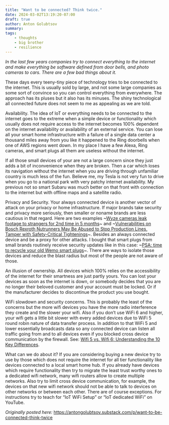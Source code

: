 ```yaml
---
title: "Want to be connected? Think twice."
date: 2024-03-02T13:19:20-07:00
draft: true
author: Anton Golubtsov
summary:
tags:
    - thoughts
    - big brother
    - resilience
---
```


_In the last few years companies try to connect everything to the internet and make everything be software defined from door bells, and photo cameras to cars. There are a few bad things about it._

These days every teeny-tiny piece of technology tries to be connected to the internet. This is usually sold by large, and not some large companies as some sort of convince so you can control everything from everywhere. The approach has its pluses but it also has its minuses. The shiny technological all connected future does not seem to me as appealing as we are told.

Availability. The idea of IoT or everything needs to be connected to the internet goes to the extreme when a simple device or functionality which usually does not require access to the internet becomes 100% dependent on the internet availability or availability of an external service. You can lose all your smart home infrastructure with a failure of a single data center a thousand miles away from you like it happened to the Ring doorbells when one of AWS regions went down. In my place I have a few Alexa, Ring cameras, and smart plugs all them are useless without the internet.

If all those small devices of your are not a large concern since they just adds a bit of inconvenience when they are broken. Then a car which loses its navigation without the internet when you are driving through unfamiliar country is much less of the fun. Believe me, my Tesla is not very fun to drive when you go to a national park with very patchy internet availability. My previous not so smart Subaru was much better on that front with connection to the internet but with offline maps and a satellite radio.

Privacy and Security. Your always connected device is another vector of attack on your privacy or home infrastructure. If major brands take security and privacy more seriously, then smaller or noname brands are less cautious in that regard. Here are two examples ~[Wyze cameras leak footage to strangers for 2nd time in 5 months](https://arstechnica.com/gadgets/2024/02/wyze-cameras-gave-13000-people-unauthorized-views-of-strangers-homes/)~ and ~[Vulnerabilities on Bosch Rexroth Nutrunners May Be Abused to Stop Production Lines, Tamper with Safety-Critical Tightenings](https://www.nozominetworks.com/blog/vulnerabilities-on-bosch-rexroth-nutrunners)~. Besides an always connected device and be a proxy for other attacks. I bought that smart plugs from small brands routinely receive security updates like in this case: ~[PSA: time to recycle your old Wemo smart plugs](https://www.theverge.com/2023/5/16/23725290/wemo-smart-plug-v2-smart-home-security-vulnerability)~. There are ways to isolate those devices and reduce the blast radius but most of the people are not aware of those.

An illusion of ownership. All devices which 100% relies on the accessibility of the internet for their smartness are just partly yours. You can lost your devices as soon as the internet is down, or somebody decides that you are no longer their beloved customer and your account must be locked. Or if the manufacturer decides to discontinue the product you use bought.

WiFi slowdown and security concerns. This is probably the least of the concerns but the more wifi devices you have the more radio interference they create and the slower your wifi. Also if you don’t use WiFi 6 and higher, your wifi gets a little bit slower with every added devices due to WiFi 5 round robin nature of data transfer process. In addition to that WiFi 5 and lower essentially broadcasts data so any connected device can listen all traffic going from and to all devices even if you blocked cross device communication by the firewall. See: [Wifi 5 vs. Wifi 6: Understanding the 10 Key Differences](https://www.spiceworks.com/tech/networking/articles/wifi-five-vs-wifi-six/).

What can we do about it? If you are considering buying a new device try to use by those which does not require the internet for all tier functionality like devices connected to a local smart home hub. If you already have devices which require functionality then try to migrate the least trust worthy ones to a dedicated wifi network, many wifi routers allow to create multiple networks. Also try to limit cross device communication, for example, the devices on that new wifi network should not be able to talk to devices on other networks or between each other. There are of course exceptions. For instructions try to teach for “IoT WiFi Setup” or “IoT dedicated WiFi” on YouTube.

_Originally posted here:_ https://antongolubtsov.substack.com/p/want-to-be-connected-think-twice

